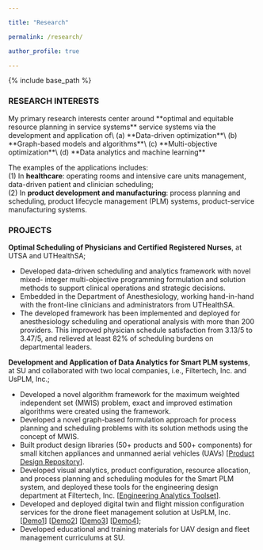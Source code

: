 ```yaml
---

title: "Research"

permalink: /research/

author_profile: true

---
```



{% include base_path %}

<H3>RESEARCH INTERESTS</H3>
My primary research interests center around **optimal and equitable resource planning in service systems**
service systems 
via the development and application of\
(a) **Data-driven optimization**\
(b) **Graph-based models and algorithms**\
(c) **Multi-objective optimization**\
(d) **Data analytics and machine learning**

The examples of the applications includes:\
(1) In **healthcare**: operating rooms and intensive care units management, data-driven patient and clinician scheduling;\
(2) In **product development and manufacturing**: process planning and scheduling, product lifecycle management (PLM) systems, product-service manufacturing systems.

<H3>PROJECTS</H3>


**Optimal Scheduling of Physicians and Certified Registered Nurses**, at
UTSA and UTHealthSA;
- Developed data-driven scheduling and analytics framework with novel mixed-
integer multi-objective programming formulation and solution methods to support clinical operations and strategic decisions.
- Embedded in the Department of Anesthesiology, working hand-in-hand with
the front-line clinicians and administrators from UTHealthSA.
- The developed framework has been implemented and deployed for anesthesiology scheduling and operational analysis with more than 200 providers. This
improved physician schedule satisfaction from 3.13/5 to 3.47/5, and relieved at
least 82% of scheduling burdens on departmental leaders.


**Development and Application of Data Analytics for Smart PLM systems**, at SU and collaborated with two local companies, i.e., Filtertech, Inc. and UsPLM, Inc.;
- Developed a novel algorithm framework for the maximum weighted independent set (MWIS) problem, exact and improved estimation algorithms were created using the framework.
- Developed a novel graph-based formulation approach for process planning and scheduling problems with its solution methods using the concept of MWIS.
- Built product design libraries (50+ products and 500+ components) for small
kitchen appliances and unmanned aerial vehicles (UAVs) 
[<a href="https://www.youtube.com/watch?v=IOUOeyWYNPg&t=8s">Product Design Repository</a>].
- Developed visual analytics, product configuration, resource allocation, and process 
planning and scheduling modules for the Smart PLM system, and deployed
these tools for the engineering design department at Filtertech, Inc. 
[<a href="https://www.youtube.com/watch?v=dCntEIeN4oc">Engineering Analytics Toolset</a>].
- Developed and deployed digital twin and flight mission configuration services
for the drone fleet management solution at UsPLM, Inc. 
[<a href="https://www.youtube.com/watch?v=jhsvqWByD-g">Demo1</a>]
[<a href="https://www.youtube.com/watch?v=rgsTScrZLJ0">Demo2</a>]
[<a href="https://www.youtube.com/watch?v=PCRxlNHMESQ">Demo3</a>]
[<a href="https://www.youtube.com/watch?v=pvT9TPI4Lyk">Demo4</a>];
- Developed educational and training materials for UAV design and fleet management curriculums at SU.


